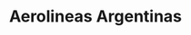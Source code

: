 ---
title: "Aerolineas Argentinas"
url: /bahia-blanca/aerolineas-argentinas/
shop: agencia de viajes
---
